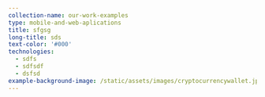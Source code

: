 ```yaml
---
collection-name: our-work-examples
type: mobile-and-web-aplications
title: sfgsg
long-title: sds
text-color: '#000'
technologies:
  - sdfs
  - sdfsdf
  - dsfsd
example-background-image: /static/assets/images/cryptocurrencywallet.jpg
---
```


